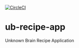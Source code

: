 [![CircleCI](https://circleci.com/gh/kartik15nov/UB-Recipe-App.svg?style=shield&circle-token=45741a0a523d9d1c52eb2b087747cb4c600dcf1d)](https://circleci.com/gh/kartik15nov/ub-pet-clinic)
# ub-recipe-app
Unknown Brain Recipe Application